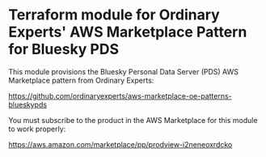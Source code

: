 # Terraform module for Ordinary Experts' AWS Marketplace Pattern for Bluesky PDS

This module provisions the Bluesky Personal Data Server (PDS) AWS Marketplace pattern from Ordinary Experts:

https://github.com/ordinaryexperts/aws-marketplace-oe-patterns-blueskypds

You must subscribe to the product in the AWS Marketplace for this module to work properly:

https://aws.amazon.com/marketplace/pp/prodview-i2neneoxrdcko
